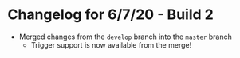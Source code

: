 # Changelog for 6/7/20 - Build 2

* Merged changes from the `develop` branch into the `master` branch
  * Trigger support is now available from the merge!
